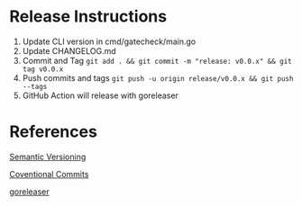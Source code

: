 # Release Instructions

1. Update CLI version in cmd/gatecheck/main.go
2. Update CHANGELOG.md
3. Commit and Tag `git add . && git commit -m "release: v0.0.x" && git tag v0.0.x`
4. Push commits and tags `git push -u origin release/v0.0.x && git push --tags`
5. GitHub Action will release with goreleaser

# References

[Semantic Versioning](https://semver.org/)

[Coventional Commits](https://www.conventionalcommits.org/en/v1.0.0/) 

[goreleaser](https://goreleaser.com/)
